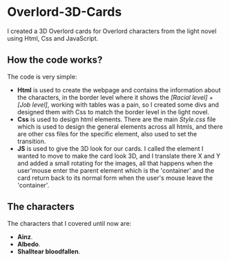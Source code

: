 # Overlord-3D-Cards

I created a 3D Overlord cards for Overlord characters from the light novel using Html, Css and JavaScript.
## How the code works?
The code is very simple:
- **Html** is used to create the webpage and contains the information about the characters, in the border level where it shows the *[Racial level]* + *[Job level]*, working with tables was a pain, so I created some divs and designed them with Css to match the border level in the light novel.
- **Css** is used to design html elements. There are the main *Style.css* file which is used to design the general elements across all htmls, and there are other css files for the specific element, also used to set the transition.
- **JS** is used to give the 3D look for our cards. I called the element I wanted to move to make the card look 3D, and I translate there X and Y and added a small rotating for the images, all that happens when the user'mouse enter the parent element which is the 'container' and the card return back to its normal form when the user's mouse leave the 'container'.

## The characters
The characters that I covered until now are:
- **Ainz**.
- **Albedo**.
- **Shalltear bloodfallen**.
